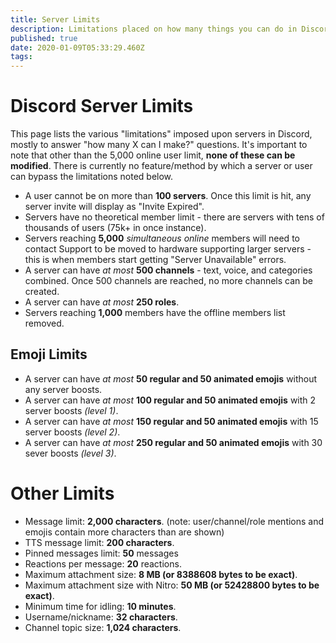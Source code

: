 ```yaml
---
title: Server Limits
description: Limitations placed on how many things you can do in Discord
published: true
date: 2020-01-09T05:33:29.460Z
tags: 
---
```


# Discord Server Limits
This page lists the various "limitations" imposed upon servers in Discord, mostly to answer "how many X can I make?" questions. It's important to note that other than the 5,000 online user limit, **none of these can be modified**. There is currently no feature/method by which a server or user can bypass the limitations noted below.

- A user cannot be on more than **100 servers**. Once this limit is hit, any server invite will display as "Invite Expired".
- Servers have no theoretical member limit - there are servers with tens of thousands of users (75k+ in once instance). 
- Servers reaching **5,000** *simultaneous online* members will need to contact Support to be moved to hardware supporting larger servers - this is when members start getting "Server Unavailable" errors.
- A server can have *at most* **500 channels** - text, voice, and categories combined. Once 500 channels are reached, no more channels can be created.
- A server can have *at most* **250 roles**. 
- Servers reaching **1,000** members have the offline members list removed.

## Emoji Limits
- A server can have *at most* **50 regular and 50 animated emojis** without any server boosts.
- A server can have *at most* **100 regular and 50 animated emojis** with 2 server boosts *(level 1)*.
- A server can have *at most* **150 regular and 50 animated emojis** with 15 server boosts *(level 2)*.
- A server can have *at most* **250 regular and 50 animated emojis** with 30 sever boosts *(level 3)*.

# Other Limits
- Message limit: **2,000 characters**. (note: user/channel/role mentions and emojis contain more characters than are shown)
- TTS message limit: **200 characters**.
- Pinned messages limit: **50** messages
- Reactions per message: **20** reactions.
- Maximum attachment size: **8 MB (or 8388608 bytes to be exact)**.
- Maximum attachment size with Nitro: **50 MB (or 52428800 bytes to be exact)**.
- Minimum time for idling: **10 minutes**.
- Username/nickname: **32 characters**.
- Channel topic size: **1,024 characters**.